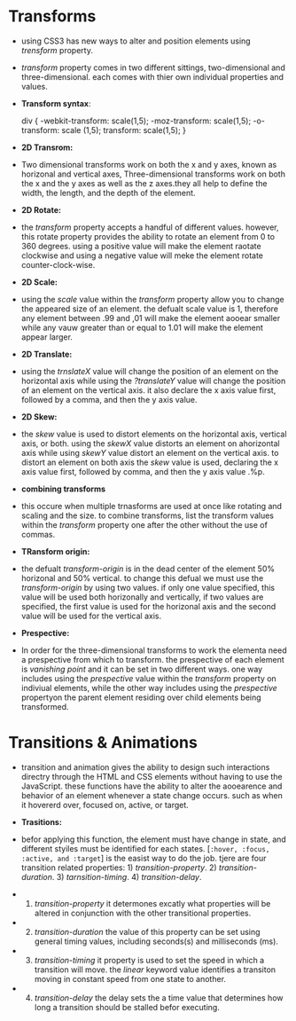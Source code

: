 # Transforms

* using CSS3 has new ways to alter and position elements using *trensform* property.

* *transform* property comes in two different sittings, two-dimensional and three-dimensional. each comes with thier own individual properties and values. 

* **Transform syntax**:

    div {
        -webkit-transform: scale(1,5);
        -moz-transform: scale(1,5);
        -o-transform: scale (1,5);
        transform: scale(1,5);
    }


* **2D Transrom:**

* Two dimensional transforms work on both the x and y axes, known as horizonal and vertical axes, Three-dimensional transforms work on both the x and the y axes as well as the z axes.they all help to define the width, the length, and the depth of the element.  

* **2D Rotate:** 

* the *transform* property accepts a handful of different values. however, this rotate property provides the ability to rotate an element from 0 to 360 degrees. using a positive value will make the element raotate clockwise and using a negative value will meke the element rotate counter-clock-wise. 

* **2D Scale:**

* using the *scale* value within the *transform* property allow you to change the appeared size of an element. the defualt scale value is 1, therefore any element between .99 and ,01 will make the element aooear smaller while any vauw greater than or equal to 1.01 will make the element appear larger. 

* **2D Translate:**

* using the *trnslateX* value will change the position of an element on the horizontal axis while using the *?translateY* value will change the position of an element on the vertical axis. it also declare the x axis value first, followed by a comma, and then the y axis value. 

* **2D Skew:**

* the *skew* value is used to distort elements on the horizontal axis, vertical axis, or both. using the *skewX* value distorts an element on ahorizontal axis while using *skewY* value distort an element on the vertical axis. to distort an element on both axis the *skew* value is used, declaring the x axis value first, followed by comma, and then the y axis value .%p.

* **combining transforms**

* this occure when multiple trnasforms are used at once like rotating and scaling and the size. to combine transforms, list the transform values within the *transform* property one after the other without the use of commas. 

* **TRansform origin:**

* the defualt *transform-origin* is in the dead center of the element 50% horizonal and 50% vertical. to change this defual we must use the *transform-origin* by using two values. if only one value specified, this value will be used both horizonally and vertically, if two values are specified, the first value is used for the horizonal axis and the second value will be used for the vertical axis. 

* **Prespective:**

* In order for the three-dimensional transforms to work the elementa need a prespective from which to transform. the prespective of each element is *vanishing point* and it can be set in two different ways. one way includes using the *prespective* value within the *transform* property on indiviual elements, while the other way includes using the *prespective* propertyon the parent element residing over child elements being transformed.  

# Transitions & Animations

* transition and animation gives the ability to design such interactions directry through the HTML and CSS elements without having to use the JavaScript. these functions have the ability to alter the aooearence and behavior of an element whenever a state change occurs. such as when it hovererd over, focused on, active, or target.  

* **Trasitions:**

* befor applying this function, the element must have change in state, and different styiles must be identified for each states. [`:hover, :focus, :active, and :target`] is the easist way to do the job. tjere are four transition related properties: 1) *transition-property*. 2) *transition-duration*. 3) *tarnsition-timing*. 4) *transition-delay*.   


* 1) *transition-property* it determones excatly what properties will be altered in conjunction with the other transitional properties. 

* 2) *transition-duration* the value of this property can be set using general timing values, including seconds(s) and milliseconds (ms). 

* 3) *transition-timing* it property is used to set the speed in which a transition will move. the *linear* keyword value identifies a transiton moving in constant speed from one state to another.

* 4) *transition-delay* the delay sets the a time value that determines how long a transition should be stalled befor executing.
